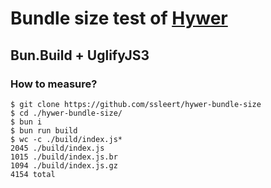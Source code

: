 # Bundle size test of [Hywer](https://github.com/ssleert/hywer)
## Bun.Build + UglifyJS3

### How to measure?
```fish
$ git clone https://github.com/ssleert/hywer-bundle-size
$ cd ./hywer-bundle-size/
$ bun i
$ bun run build
$ wc -c ./build/index.js*
2045 ./build/index.js
1015 ./build/index.js.br
1094 ./build/index.js.gz
4154 total
```

